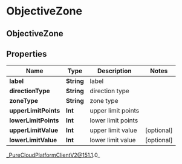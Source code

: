 # ObjectiveZone

## ObjectiveZone

## Properties

|Name | Type | Description | Notes|
|------------ | ------------- | ------------- | -------------|
| **label** | **String** | label | |
| **directionType** | **String** | direction type | |
| **zoneType** | **String** | zone type | |
| **upperLimitPoints** | **Int** | upper limit points | |
| **lowerLimitPoints** | **Int** | lower limit points | |
| **upperLimitValue** | **Int** | upper limit value | [optional] |
| **lowerLimitValue** | **Int** | lower limit value | [optional] |



_PureCloudPlatformClientV2@151.1.0_
